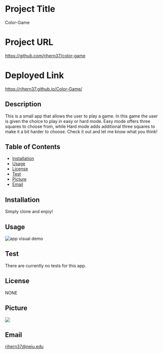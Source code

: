 
# Project Title 
Color-Game


# Project URL
https://github.com/rjhern37/color-game

# Deployed Link
https://rjhern37.github.io/Color-Game/

## Description 
This is a small app that allows the user to play a game. In this game the user is given the choice to play in easy or hard mode. Easy mode offers three squares to choose from, while Hard mode adds additional three squares to make it a bit harder to choose. Check it out and let me know what you think! 

## Table of Contents
* [Installation](#installation)
* [Usage](#usage)
* [License](#license)
* [Test](#test)
* [Picture](#picture)
* [Email](#email)


## Installation
Simply clone and enjoy!

## Usage
<img alt="app visual demo" src="assets/gifs/Color-gameGify2.gif"/>

## Test
There are currently no tests for this app.


## License
NONE

## Picture
<img src="https://avatars1.githubusercontent.com/u/59975055?v=4"/>

## Email
rjhern37@neiu.edu
